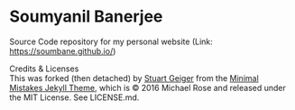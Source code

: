 <h1 font-size:40px;">Soumyanil Banerjee</h1>  

Source Code repository for my personal website (Link: https://soumbane.github.io/)

Credits & Licenses<br>
This was forked (then detached) by <a href="https://github.com/staeiou">Stuart Geiger</a> from the <a href="https://mmistakes.github.io/minimal-mistakes/">Minimal Mistakes Jekyll Theme</a>, which is © 2016 Michael Rose and released under the MIT License. 
See LICENSE.md.
